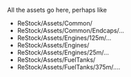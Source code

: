 All the assets go here, perhaps like

* ReStock/Assets/Common/
* ReStock/Assets/Common/Endcaps/...
* ReStock/Assets/Engines/125m/...
* ReStock/Assets/Engines/
* ReStock/Assets/Engines/25m/...
* ReStock/Assets/FuelTanks/
* ReStock/Assets/FuelTanks/375m/....
